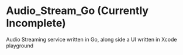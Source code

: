 # Audio_Stream_Go (Currently Incomplete)

Audio Streaming service written in Go, along side a UI written in Xcode playground
